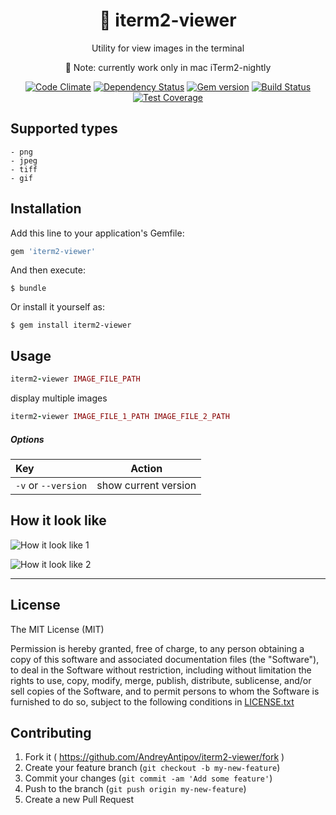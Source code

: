 <h1 align="center">💎 iterm2-viewer</h1>
<p align="center">Utility for view images in the terminal</p>
<p align="center">📎 Note: currently work only in mac iTerm2-nightly  </p>

<p align="center">
  <a href="//codeclimate.com/github/AndreyAntipov/iterm2-viewer"><img src='https://codeclimate.com/github/AndreyAntipov/iterm2-viewer/badges/gpa.svg' alt='Code Climate' /></a>
  <a href="//gemnasium.com/AndreyAntipov/iterm2-viewer"><img src='http://gemnasium.com/AndreyAntipov/iterm2-viewer.svg' alt='Dependency Status' /></a>
  <a href="//badge.fury.io/rb/iterm2-viewer"><img src='https://badge.fury.io/rb/iterm2-viewer.svg' alt='Gem version' /></a>
  <a href="//travis-ci.org/AndreyAntipov/iterm2-viewer"><img src='https://travis-ci.org/AndreyAntipov/iterm2-viewer.svg?branch=master' alt='Build Status' /></a>
  <a href="//codeclimate.com/github/AndreyAntipov/iterm2-viewer"><img src='https://codeclimate.com/github/AndreyAntipov/iterm2-viewer/badges/coverage.svg' alt='Test Coverage' /></a>
</p>


## Supported types
    - png
    - jpeg
    - tiff
    - gif



## Installation

Add this line to your application's Gemfile:

```ruby
gem 'iterm2-viewer'
```

And then execute:

    $ bundle

Or install it yourself as:

    $ gem install iterm2-viewer



## Usage

```ruby
iterm2-viewer IMAGE_FILE_PATH
```
display multiple images
```ruby
iterm2-viewer IMAGE_FILE_1_PATH IMAGE_FILE_2_PATH
```

##### Options
| Key               |  Action                       |
|:------------------|:-----------------------------:|
| `-v` or `--version`   |  show current version         |


## How it look like
![How it look like 1](https://raw.githubusercontent.com/AndreyAntipov/iterm2-viewer/media/screenshot_1.png "How it look like 1")

![How it look like 2](https://raw.githubusercontent.com/AndreyAntipov/iterm2-viewer/media/screenshot_2.png "How it look like 2")

--- 



## License

The MIT License (MIT) 

Permission is hereby granted, free of charge, to any person obtaining a copy of this software and associated documentation files (the "Software"), to deal in the Software without restriction, including without limitation the rights to use, copy, modify, merge, publish, distribute, sublicense, and/or sell copies of the Software, and to permit persons to whom the Software is furnished to do so, subject to the following conditions in [LICENSE.txt](https://github.com/AndreyAntipov/iterm2-viewer/blob/master/LICENSE.txt)



## Contributing

1. Fork it ( https://github.com/AndreyAntipov/iterm2-viewer/fork )
2. Create your feature branch (`git checkout -b my-new-feature`)
3. Commit your changes (`git commit -am 'Add some feature'`)
4. Push to the branch (`git push origin my-new-feature`)
5. Create a new Pull Request
